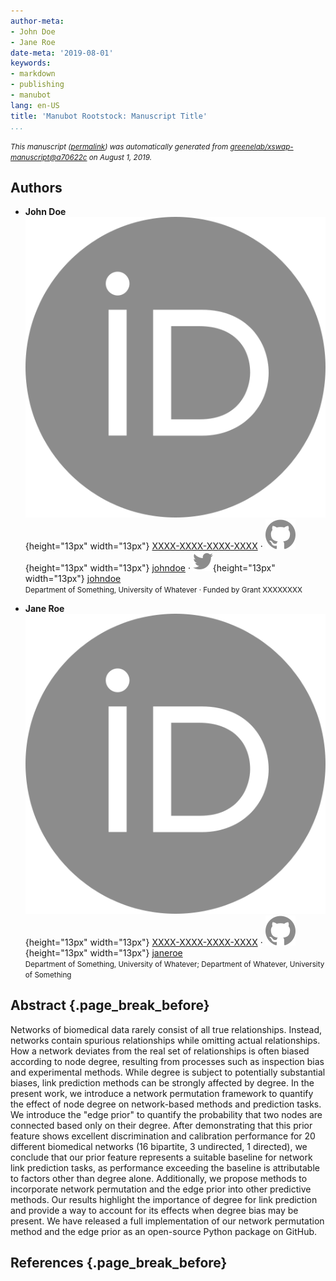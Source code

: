 ```yaml
---
author-meta:
- John Doe
- Jane Roe
date-meta: '2019-08-01'
keywords:
- markdown
- publishing
- manubot
lang: en-US
title: 'Manubot Rootstock: Manuscript Title'
...
```







<small><em>
This manuscript
([permalink](https://greenelab.github.io/xswap-manuscript/v/a70622c7b0a992ce65e61a21923d75456394196d/))
was automatically generated
from [greenelab/xswap-manuscript@a70622c](https://github.com/greenelab/xswap-manuscript/tree/a70622c7b0a992ce65e61a21923d75456394196d)
on August 1, 2019.
</em></small>

## Authors



+ **John Doe**<br>
    ![ORCID icon](images/orcid.svg){height="13px" width="13px"}
    [XXXX-XXXX-XXXX-XXXX](https://orcid.org/XXXX-XXXX-XXXX-XXXX)
    · ![GitHub icon](images/github.svg){height="13px" width="13px"}
    [johndoe](https://github.com/johndoe)
    · ![Twitter icon](images/twitter.svg){height="13px" width="13px"}
    [johndoe](https://twitter.com/johndoe)<br>
  <small>
     Department of Something, University of Whatever
     · Funded by Grant XXXXXXXX
  </small>

+ **Jane Roe**<br>
    ![ORCID icon](images/orcid.svg){height="13px" width="13px"}
    [XXXX-XXXX-XXXX-XXXX](https://orcid.org/XXXX-XXXX-XXXX-XXXX)
    · ![GitHub icon](images/github.svg){height="13px" width="13px"}
    [janeroe](https://github.com/janeroe)<br>
  <small>
     Department of Something, University of Whatever; Department of Whatever, University of Something
  </small>



## Abstract {.page_break_before}

Networks of biomedical data rarely consist of all true relationships.
Instead, networks contain spurious relationships while omitting actual relationships.
How a network deviates from the real set of relationships is often biased according to node degree, resulting from processes such as inspection bias and experimental methods.
While degree is subject to potentially substantial biases, link prediction methods can be strongly affected by degree.
In the present work, we introduce a network permutation framework to quantify the effect of node degree on network-based methods and prediction tasks.
We introduce the "edge prior" to quantify the probability that two nodes are connected based only on their degree.
After demonstrating that this prior feature shows excellent discrimination and calibration performance for 20 different biomedical networks (16 bipartite, 3 undirected, 1 directed), we conclude that our prior feature represents a suitable baseline for network link prediction tasks, as performance exceeding the baseline is attributable to factors other than degree alone.
Additionally, we propose methods to incorporate network permutation and the edge prior into other predictive methods.
Our results highlight the importance of degree for link prediction and provide a way to account for its effects when degree bias may be present.
We have released a full implementation of our network permutation method and the edge prior as an open-source Python package on GitHub.


## References {.page_break_before}

<!-- Explicitly insert bibliography here -->
<div id="refs"></div>
